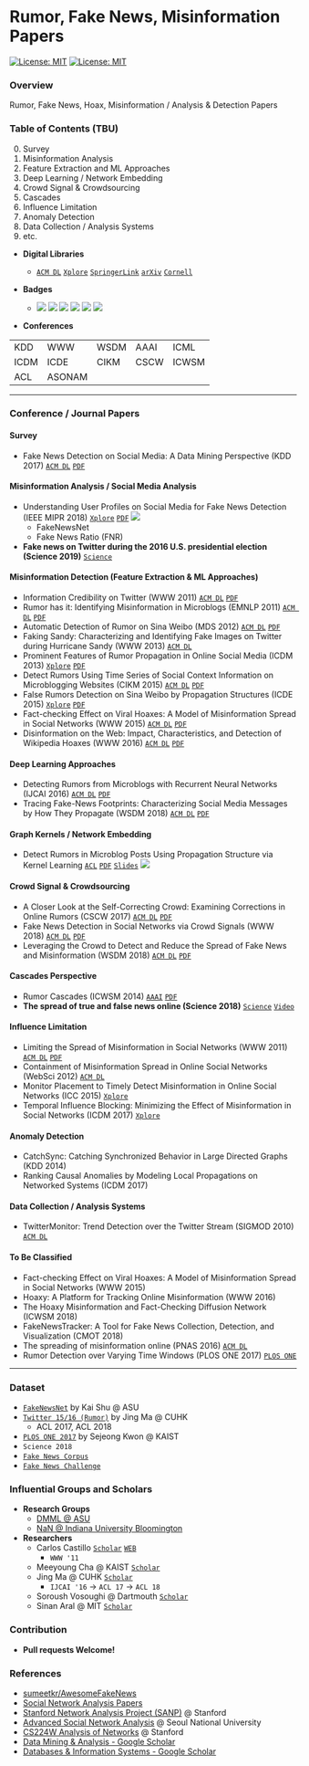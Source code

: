 
# Rumor, Fake News, Misinformation Papers

[![License: MIT](https://img.shields.io/badge/License-MIT-yellow.svg)][0] [![License: MIT](https://img.shields.io/badge/SNU-SCONE-red.svg)][0]



### Overview
Rumor, Fake News, Hoax, Misinformation / Analysis & Detection Papers

### Table of Contents (TBU)
0. Survey
1. Misinformation Analysis
2. Feature Extraction and ML Approaches
3. Deep Learning / Network Embedding
4. Crowd Signal & Crowdsourcing
5. Cascades
6. Influence Limitation
7. Anomaly Detection
8. Data Collection / Analysis Systems
9. etc.



- **Digital Libraries**
    - [`ACM DL`]() [`Xplore`]() [`SpringerLink`]() [`arXiv`]() [`Cornell`]()

- **Badges**
    - [![][classic]][0] [![][dataset]][0] [![][code]][0] [![][algorithm]][0] [![][software]][0] [![][survey]][0]

- **Conferences**

|      |      |      |      |       |
| ---- | ---- | ---- | ---- |-------|
| KDD  | WWW  | WSDM | AAAI | ICML  |
| ICDM | ICDE | CIKM | CSCW | ICWSM |
| ACL  | ASONAM |  |  |  |


---

### Conference / Journal Papers

#### Survey
- Fake News Detection on Social Media: A Data Mining Perspective (KDD 2017) [`ACM DL`](https://dl.acm.org/citation.cfm?id=2488033) [`PDF`](https://www.kdd.org/exploration_files/19-1-Article2.pdf)



#### Misinformation Analysis / Social Media Analysis
- Understanding User Profiles on Social Media for Fake News Detection (IEEE MIPR 2018) [`Xplore`](https://ieeexplore.ieee.org/abstract/document/8397048) [`PDF`](http://www.public.asu.edu/~skai2/papers/fake_news_user.pdf) [![][dataset]][0]
    - FakeNewsNet
    - Fake News Ratio (FNR)
- **Fake news on Twitter during the 2016 U.S. presidential election (Science 2019)** [`Science`](http://science.sciencemag.org/content/363/6425/374)



#### Misinformation Detection (Feature Extraction & ML Approaches)
- Information Credibility on Twitter (WWW 2011) [`ACM DL`](https://dl.acm.org/citation.cfm?id=1963500) [`PDF`](http://chato.cl/papers/castillo_mendoza_poblete_2010_twitter_credibility.pdf)
- Rumor has it: Identifying Misinformation in Microblogs (EMNLP 2011) [`ACM DL`](https://dl.acm.org/citation.cfm?id=2145602) [`PDF`](https://www.aclweb.org/anthology/D11-1147)
- Automatic Detection of Rumor on Sina Weibo (MDS 2012) [`ACM DL`](https://dl.acm.org/citation.cfm?id=2350203) [`PDF`](http://wan.poly.edu/KDD2012/forms/workshop/MDS12/doc/mds2012_submission_17.pdf)
- Faking Sandy: Characterizing and Identifying Fake Images on Twitter during Hurricane Sandy (WWW 2013) [`ACM DL`](https://dl.acm.org/citation.cfm?id=1963500)
- Prominent Features of Rumor Propagation in Online Social Media (ICDM 2013) [`Xplore`](https://ieeexplore.ieee.org/document/6729605) [`PDF`](http://milab.snu.ac.kr/pub/ICDM2013.pdf)
- Detect Rumors Using Time Series of Social Context Information on Microblogging Websites (CIKM 2015) [`ACM DL`](https://dl.acm.org/citation.cfm?id=2806607) [`PDF`](http://www.hlt.utdallas.edu/~zywei/paper/spir0728-ma-cikm2015.pdf)
- False Rumors Detection on Sina Weibo by Propagation Structures (ICDE 2015) [`Xplore`](https://ieeexplore.ieee.org/document/7113322) [`PDF`](http://www.cs.sjtu.edu.cn/~kzhu/papers/kzhu-rumor.pdf)
- Fact-checking Effect on Viral Hoaxes: A Model of Misinformation Spread in Social Networks (WWW 2015) [`ACM DL`](https://dl.acm.org/citation.cfm?id=2742572) [`PDF`](https://iris.unito.it/retrieve/handle/2318/1557768/128173/nostro.pdf)
- Disinformation on the Web: Impact, Characteristics, and Detection of Wikipedia Hoaxes (WWW 2016) [`ACM DL`](https://dl.acm.org/citation.cfm?id=2883085) [`PDF`](https://cs.stanford.edu/~srijan/pubs/hoax-www16.pdf)



#### Deep Learning Approaches
- Detecting Rumors from Microblogs with Recurrent Neural Networks (IJCAI 2016) [`ACM DL`](https://dl.acm.org/citation.cfm?id=3061153) [`PDF`](https://www.ijcai.org/Proceedings/16/Papers/537.pdf)
- Tracing Fake-News Footprints: Characterizing Social Media Messages by How They Propagate (WSDM 2018) [`ACM DL`](https://dl.acm.org/citation.cfm?id=3159677) [`PDF`](http://www.public.asu.edu/~liangwu1/WSDM18_TraceMiner.pdf)



#### Graph Kernels / Network Embedding
- Detect Rumors in Microblog Posts Using Propagation Structure via Kernel Learning [`ACL`](https://aclanthology.info/papers/P17-1066/p17-1066) [`PDF`](http://aclweb.org/anthology/P17-1066) [`Slides`](http://anthology.aclweb.org/attachments/P/P17/P17-1066.Presentation.pdf) [![][dataset]]()



#### Crowd Signal & Crowdsourcing
- A Closer Look at the Self-Correcting Crowd: Examining Corrections in Online Rumors (CSCW 2017) [`ACM DL`](https://dl.acm.org/citation.cfm?id=2998294) [`PDF`](https://faculty.washington.edu/kstarbi/Arif_Starbird_CorrectiveBehavior_CSCW2017.pdf)
- Fake News Detection in Social Networks via Crowd Signals (WWW 2018) [`ACM DL`](https://dl.acm.org/citation.cfm?id=3188722) [`PDF`](https://arxiv.org/pdf/1711.09025.pdf)
- Leveraging the Crowd to Detect and Reduce the Spread of Fake News and Misinformation (WSDM 2018) [`ACM DL`](https://dl.acm.org/citation.cfm?id=3159734) [`PDF`](https://people.mpi-sws.org/~manuelgr/pubs/reviewers-misinformation.pdf)



#### Cascades Perspective
- Rumor Cascades (ICWSM 2014) [`AAAI`](https://www.aaai.org/ocs/index.php/ICWSM/ICWSM14/paper/view/8122) [`PDF`](https://www.aaai.org/ocs/index.php/ICWSM/ICWSM14/paper/viewFile/8122/8110)
- **The spread of true and false news online (Science 2018)** [`Science`](http://science.sciencemag.org/content/359/6380/1146) [`Video`](https://youtu.be/Dms5ZP-BHV8)



#### Influence Limitation
- Limiting the Spread of Misinformation in Social Networks (WWW 2011) [`ACM DL`](https://dl.acm.org/citation.cfm?id=1963499) [`PDF`](https://nidhogg.cs.ucsb.edu/research/tech_reports/reports/2010-02.pdf)
- Containment of Misinformation Spread in Online Social Networks (WebSci 2012) [`ACM DL`](https://dl.acm.org/citation.cfm?id=2380746)
- Monitor Placement to Timely Detect Misinformation in Online Social Networks (ICC 2015) [`Xplore`](https://ieeexplore.ieee.org/abstract/document/7248478)
- Temporal Influence Blocking: Minimizing the Effect of Misinformation in Social Networks (ICDM 2017) [`Xplore`](https://ieeexplore.ieee.org/document/7930030)



#### Anomaly Detection
- CatchSync: Catching Synchronized Behavior in Large Directed Graphs (KDD 2014)
- Ranking Causal Anomalies by Modeling Local Propagations on Networked Systems (ICDM 2017)



#### Data Collection / Analysis Systems
- TwitterMonitor: Trend Detection over the Twitter Stream (SIGMOD 2010) [`ACM DL`](https://dl.acm.org/citation.cfm?id=1807306)



#### To Be Classified
- Fact-checking Effect on Viral Hoaxes: A Model of Misinformation Spread in Social Networks (WWW 2015)
- Hoaxy: A Platform for Tracking Online Misinformation (WWW 2016)
- The Hoaxy Misinformation and Fact-Checking Diffusion Network (ICWSM 2018)
- FakeNewsTracker: A Tool for Fake News Collection, Detection, and Visualization (CMOT 2018)
- The spreading of misinformation online (PNAS 2016) [`ACM DL`](https://www.pnas.org/content/early/2016/01/02/1517441113)
- Rumor Detection over Varying Time Windows (PLOS ONE 2017) [`PLOS ONE`](https://journals.plos.org/plosone/article?id=10.1371/journal.pone.0168344)



---



### Dataset
- [`FakeNewsNet`](https://github.com/KaiDMML/FakeNewsNet) by Kai Shu @ ASU
- [`Twitter 15/16 (Rumor)`](https://www.dropbox.com/s/7ewzdrbelpmrnxu/rumdetect2017.zip?dl=0) by Jing Ma @ CUHK
    - ACL 2017, ACL 2018
- [`PLOS ONE 2017`](https://dataverse.harvard.edu/dataset.xhtml?persistentId=doi%3A10.7910%2FDVN%2FBFGAVZ) by Sejeong Kwon @ KAIST
- `Science 2018`
- [`Fake News Corpus`](https://github.com/several27/FakeNewsCorpus)
- [`Fake News Challenge`](https://github.com/FakeNewsChallenge)



### Influential Groups and Scholars
- **Research Groups**
    - [DMML @ ASU](http://dmml.asu.edu/)
    - [NaN @ Indiana University Bloomington](http://cnets.indiana.edu/groups/nan/)
- **Researchers**
    - Carlos Castillo [`Scholar`](https://scholar.google.co.kr/citations?user=D4NJsXEIh1cJ&hl=en) [`WEB`](http://chato.cl/research/)
        - `WWW '11`
    - Meeyoung Cha @ KAIST [`Scholar`](https://scholar.google.com/citations?user=iFlnVCoAAAAJ&hl=en)
    - Jing Ma @ CUHK [`Scholar`](https://scholar.google.com/citations?user=78Jby0EAAAAJ)
        - `IJCAI '16` -> `ACL 17` -> `ACL 18`
    - Soroush Vosoughi @ Dartmouth [`Scholar`](https://scholar.google.co.kr/citations?user=45DAXkwAAAAJ&hl=en)
    - Sinan Aral @ MIT [`Scholar`](https://scholar.google.co.kr/citations?user=E2uuNVoAAAAJ&hl=en)



### Contribution
- **Pull requests Welcome!**


### References
- [sumeetkr/AwesomeFakeNews](https://github.com/sumeetkr/AwesomeFakeNews)
- [Social Network Analysis Papers](https://github.com/jihochoi/social-network-analysis-papers)
- [Stanford Network Analysis Project (SANP)](http://snap.stanford.edu/) @ Stanford
- [Advanced Social Network Analysis](http://incpaper.snu.ac.kr/index.php/Sna2018spring) @ Seoul National University
- [CS224W Analysis of Networks](http://web.stanford.edu/class/cs224w/) @ Stanford
- [Data Mining & Analysis - Google Scholar](https://scholar.google.es/citations?view_op=top_venues&hl=en&vq=eng_datamininganalysis)
- [Databases & Information Systems - Google Scholar](https://scholar.google.es/citations?view_op=top_venues&hl=en&vq=eng_databasesinformationsystems)






[0]: https://github.com/jihochoi
[classic]: https://img.shields.io/badge/%20-Classic-red.svg
[dataset]: https://img.shields.io/badge/%20-Dataset-blue.svg
[code]: https://img.shields.io/badge/%20-Code-yellow.svg
[algorithm]: https://img.shields.io/badge/%20-Algorithm-purple.svg
[software]: https://img.shields.io/badge/%20-Software-brown.svg
[survey]: https://img.shields.io/badge/%20-Survey-green.svg
<!-- [software]: https://img.shields.io/badge/%20-Software-aquamarine.svg -->
<!-- [software]: https://img.shields.io/badge/%20-Software-magenta.svg -->

<!-- Colors
Red Orange Yellow Green Blue Purple Brown Magenta Tan Cyan Olive Maroon Navy
Aquamarine Turquoise Silver Lime Teal Indigo Violet Pink Black White Gray or Grey  -->
